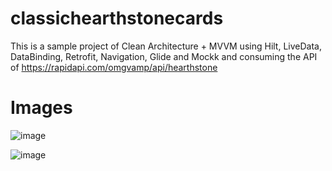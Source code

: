 # classichearthstonecards

This is a sample project of Clean Architecture + MVVM using Hilt, LiveData, DataBinding, Retrofit,
Navigation, Glide and Mockk and consuming the API of https://rapidapi.com/omgvamp/api/hearthstone

# Images

![image](https://github.com/scafisystems/classichearthstonecards/assets/62200377/1233dae0-616a-4d96-ab8e-2681a795f2e3)

![image](https://github.com/scafisystems/classichearthstonecards/assets/62200377/411a8262-abf8-44c2-9867-2aefe7ba14ef)

